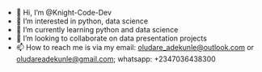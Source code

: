 - 👋 Hi, I’m @Knight-Code-Dev
- 👀 I’m interested in python, data science
- 🌱 I’m currently learning python and data science
- 💞️ I’m looking to collaborate on data presentation projects
- 📫 How to reach me is via my email: oludare_adekunle@outlook.com or oludareadekunle@gmail.com; whatsapp: +2347036438300

<!---
Knight-Code-Dev/Knight-Code-Dev is a ✨ special ✨ repository because its `README.md` (this file) appears on your GitHub profile.
You can click the Preview link to take a look at your changes.
--->

